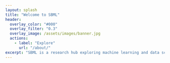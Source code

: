 ```yaml
---
layout: splash
title: "Welcome to SBML"
header:
  overlay_color: "#000"
  overlay_filter: "0.3"
  overlay_image: /assets/images/banner.jpg
  actions:
    - label: "Explore"
      url: "/about/"
excerpt: "SBML is a research hub exploring machine learning and data sciences."
---
```

